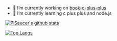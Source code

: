 <!--
**PiSaucer/PiSaucer** is a ✨ _special_ ✨ repository because its `README.md` (this file) appears on your GitHub profile.

Here are some ideas to get you started:

- 🔭 I’m currently working on ...
- 🌱 I’m currently learning ...
- 👯 I’m looking to collaborate on ...
- 🤔 I’m looking for help with ...
- 💬 Ask me about ...
- 📫 How to reach me: ...
- 😄 Pronouns: ...
- ⚡ Fun fact: ...
-->

- 🔭 I’m currently working on [book-c-plus-plus](https://github.com/PiSaucer/book-c-plus-plus)
- 🌱 I’m currently learning c plus plus and node.js

[![PiSaucer's github stats](https://github-readme-stats.vercel.app/api?username=PiSaucer&show_icons=true)](https://github.com/PiSaucer?tab=repositories)


[![Top Langs](https://github-readme-stats.vercel.app/api/top-langs/?username=PiSaucer&hide=mcfunction,tex)](https://github.com/PiSaucer?tab=repositories)
